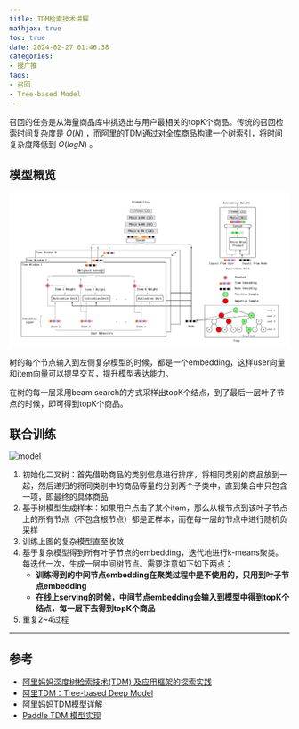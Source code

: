 ```yaml
---
title: TDM检索技术讲解
mathjax: true
toc: true
date: 2024-02-27 01:46:38
categories:
- 搜广推
tags:
- 召回
- Tree-based Model
---
```

召回的任务是从海量商品库中挑选出与用户最相关的topK个商品。传统的召回检索时间复杂度是 $O(N)$ ，而阿里的TDM通过对全库商品构建一个树索引，将时间复杂度降低到 $O(logN)$ 。

<!--more-->

## 模型概览

![model](https://raw.githubusercontent.com/TransformersWsz/picx-images-hosting/master/image.1zhztkufxh.webp)

树的每个节点输入到左侧复杂模型的时候，都是一个embedding，这样user向量和item向量可以提早交互，提升模型表达能力。

在树的每一层采用beam search的方式采样出topK个结点，到了最后一层叶子节点的时候，即可得到topK个商品。

## 联合训练

![model](http://ryluo.oss-cn-chengdu.aliyuncs.com/图片image-20220420220831318.png)

1. 初始化二叉树：首先借助商品的类别信息进行排序，将相同类别的商品放到一起，然后递归的将同类别中的商品等量的分到两个子类中，直到集合中只包含一项，即最终的具体商品
2. 基于树模型生成样本：如果用户点击了某个item，那么从根节点到该叶子节点上的所有节点（不包含根节点）都是正样本，而在每一层的节点中进行随机负采样
3. 训练上图的复杂模型直至收敛
4. 基于复杂模型得到所有叶子节点的embedding，迭代地进行k-means聚类。每迭代一次，生成一层中间树节点。需要注意如下如下两点：
   - **训练得到的中间节点embedding在聚类过程中是不使用的，只用到叶子节点embedding**
   - **在线上serving的时候，中间节点embedding会输入到模型中得到topK个结点，每一层下去得到topK个商品**
5. 重复2~4过程

<!-- {% note danger %}
上述的步骤，至始至终都是在训练一个模型，而不是每一层一个模型（或者每棵树一个模型）
{% endnote %} -->



___

## 参考
- [阿里妈妈深度树检索技术(TDM) 及应用框架的探索实践](https://mp.weixin.qq.com/s/sw16_sUsyYuzpqqy39RsdQ)
- [阿里TDM：Tree-based Deep Model](https://zhuanlan.zhihu.com/p/78941783)
- [阿里妈妈TDM模型详解](https://zhuanlan.zhihu.com/p/93201318)
- [Paddle TDM 模型实现](https://github.com/PaddlePaddle/PaddleRec/blob/master/models/treebased/README.md)